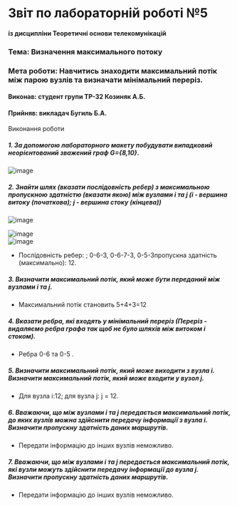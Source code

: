 # Звіт по лабораторній роботі №5
#### із дисципліни Теоретичні основи телекомунікацій
### Тема: Визначення максимального потоку
### Мета роботи: Навчитись знаходити максимальний потік між парою вузлів та визначати мінімальний переріз.
#### Виконав: студент групи ТР-32 Козиняк А.Б.
#### Прийняв: викладач Бугиль Б.А.

Виконання роботи
##### 1. За допомогою лабораторного макету побудувати випадковий неорієнтований зважений граф G={8,10}.
![image](https://user-images.githubusercontent.com/48200799/118981393-f60f0a80-b982-11eb-88a5-64c26a3de99e.png)


##### 2. Знайти шлях (вказати послідовність ребер) з максимальною пропускною здатністю (вказати якою) між вузлами i та j (i - вершина витоку (початкова); j - вершина стоку (кінцева))
![image](https://user-images.githubusercontent.com/48200799/118981337-e8598500-b982-11eb-88d2-cca6d75effeb.png)

![image](https://user-images.githubusercontent.com/48200799/118987106-a2072480-b988-11eb-9a9c-9c30016bd048.png)</br>
![image](https://user-images.githubusercontent.com/48200799/118987194-b5b28b00-b988-11eb-8e08-1909e5e0595f.png)</br>

* Послідовність ребер: ; 0-6-3, 0-6-7-3, 0-5-3пропускна здатність (максимально): 12.
##### 3. Визначити максимальний потік, який може бути переданий між вузлами i та j.
* Максимальний потік становить 5+4+3=12 

##### 4. Вказати ребра, які входять у мінімальний переріз (Переріз - видаляємо ребра графа так щоб не було шляхів між витоком і стоком).
* Ребра  0-6 та 0-5 . 
 
##### 5. Визначити максимальний потік, який може виходити з вузла i. Визначити максимальний потік, який може входити у вузол j.
* Для вузла і:12; для вузла j: j = 12.


##### 6. Вважаючи, що між вузлами i та j передається максимальний потік, до яких вузлів можна здійснити передачу інформації з вузла і. Визначити пропускну здатність даних маршрутів.
* Передати інформацію до інших вузлів неможливо.

##### 7. Вважаючи, що між вузлами i та j передається максимальний потік, які вузли можуть здійснити передачу інформації до вузла j. Визначити пропускну здатність даних маршрутів.
* Передати інформацію до інших вузлів неможливо.



















